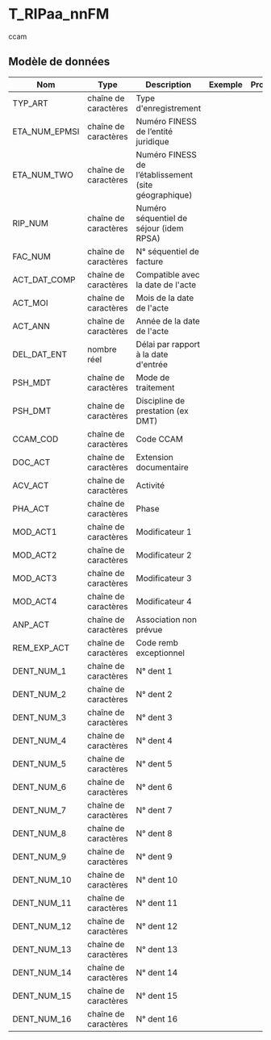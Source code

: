 # T_RIPaa_nnFM

ccam


## Modèle de données

|Nom|Type|Description|Exemple|Propriétés|
|-|-|-|-|-|
|TYP_ART|chaîne de caractères|Type d'enregistrement|||
|ETA_NUM_EPMSI|chaîne de caractères|Numéro FINESS de l’entité juridique|||
|ETA_NUM_TWO|chaîne de caractères|Numéro FINESS de l’établissement (site géographique)|||
|RIP_NUM|chaîne de caractères|Numéro séquentiel de séjour (idem RPSA)|||
|FAC_NUM|chaîne de caractères|N° séquentiel de facture|||
|ACT_DAT_COMP|chaîne de caractères|Compatible avec la date de l'acte|||
|ACT_MOI|chaîne de caractères|Mois de la date de l'acte|||
|ACT_ANN|chaîne de caractères|Année de la date de l'acte|||
|DEL_DAT_ENT|nombre réel|Délai par rapport à la date d'entrée|||
|PSH_MDT|chaîne de caractères|Mode de traitement|||
|PSH_DMT|chaîne de caractères|Discipline de prestation (ex DMT)|||
|CCAM_COD|chaîne de caractères|Code CCAM|||
|DOC_ACT|chaîne de caractères|Extension documentaire|||
|ACV_ACT|chaîne de caractères|Activité|||
|PHA_ACT|chaîne de caractères|Phase|||
|MOD_ACT1|chaîne de caractères|Modificateur 1|||
|MOD_ACT2|chaîne de caractères|Modificateur 2|||
|MOD_ACT3|chaîne de caractères|Modificateur 3|||
|MOD_ACT4|chaîne de caractères|Modificateur 4|||
|ANP_ACT|chaîne de caractères|Association non prévue|||
|REM_EXP_ACT|chaîne de caractères|Code remb exceptionnel|||
|DENT_NUM_1|chaîne de caractères|N° dent 1|||
|DENT_NUM_2|chaîne de caractères|N° dent 2|||
|DENT_NUM_3|chaîne de caractères|N° dent 3|||
|DENT_NUM_4|chaîne de caractères|N° dent 4|||
|DENT_NUM_5|chaîne de caractères|N° dent 5|||
|DENT_NUM_6|chaîne de caractères|N° dent 6|||
|DENT_NUM_7|chaîne de caractères|N° dent 7|||
|DENT_NUM_8|chaîne de caractères|N° dent 8|||
|DENT_NUM_9|chaîne de caractères|N° dent 9|||
|DENT_NUM_10|chaîne de caractères|N° dent 10|||
|DENT_NUM_11|chaîne de caractères|N° dent 11|||
|DENT_NUM_12|chaîne de caractères|N° dent 12|||
|DENT_NUM_13|chaîne de caractères|N° dent 13|||
|DENT_NUM_14|chaîne de caractères|N° dent 14|||
|DENT_NUM_15|chaîne de caractères|N° dent 15|||
|DENT_NUM_16|chaîne de caractères|N° dent 16|||
